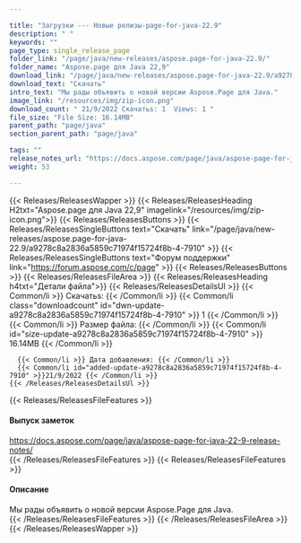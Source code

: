 ```yaml
---

title: "Загрузки --- Новые релизы-page-for-java-22.9"
description: " "
keywords: ""
page_type: single_release_page
folder_link: "/page/java/new-releases/aspose.page-for-java-22.9/"
folder_name: "Aspose.page для Java 22,9"
download_link: "/page/java/new-releases/aspose.page-for-java-22.9/a9278c8a2836a5859c71974f15724f8b-4-7910"
download_text: "Скачать"
intro_text: "Мы рады объявить о новой версии Aspose.Page для Java."
image_link: "/resources/img/zip-icon.png"
download_count: " 21/9/2022 Скачатьs: 1  Views: 1 "
file_size: "File Size: 16.14MB"
parent_path: "page/java"
section_parent_path: "page/java"

tags: ""
release_notes_url: "https://docs.aspose.com/page/java/aspose-page-for-java-22-9-release-notes/"
weight: 53

---
```


{{< Releases/ReleasesWapper >}}
  {{< Releases/ReleasesHeading H2txt="Aspose.page для Java 22,9" imagelink="/resources/img/zip-icon.png">}}
  {{< Releases/ReleasesButtons >}}
    {{< Releases/ReleasesSingleButtons text="Скачать" link="/page/java/new-releases/aspose.page-for-java-22.9/a9278c8a2836a5859c71974f15724f8b-4-7910" >}}
    {{< Releases/ReleasesSingleButtons text="Форум поддержки" link="https://forum.aspose.com/c/page" >}}
  {{< Releases/ReleasesButtons >}}
  {{< Releases/ReleasesFileArea >}}
    {{< Releases/ReleasesHeading h4txt="Детали файла">}}
    {{< Releases/ReleasesDetailsUl >}}
      {{< Common/li >}} Скачатьs: {{< /Common/li >}}
      {{< Common/li class="downloadcount" id="dwn-update-a9278c8a2836a5859c71974f15724f8b-4-7910" >}} 1 {{< /Common/li >}}
      {{< Common/li >}} Размер файла: {{< /Common/li >}}
      {{< Common/li id="size-update-a9278c8a2836a5859c71974f15724f8b-4-7910" >}} 16.14MB {{< /Common/li >}}

      {{< Common/li >}} Дата добавления: {{< /Common/li >}}
      {{< Common/li id="added-update-a9278c8a2836a5859c71974f15724f8b-4-7910" >}}21/9/2022 {{< /Common/li >}}
    {{< /Releases/ReleasesDetailsUl >}}

  {{< Releases/ReleasesFileFeatures >}}
      <h4>Выпуск заметок</h4><div><a href='https://docs.aspose.com/page/java/aspose-page-for-java-22-9-release-notes/'>https://docs.aspose.com/page/java/aspose-page-for-java-22-9-release-notes/</a></div>
  {{< /Releases/ReleasesFileFeatures >}}
  {{< Releases/ReleasesFileFeatures >}}
      <h4>Описание</h4><div class="HTMLDescription">Мы рады объявить о новой версии Aspose.Page для Java.</div>
  {{< /Releases/ReleasesFileFeatures >}}
 {{< /Releases/ReleasesFileArea >}}
{{< /Releases/ReleasesWapper >}}


